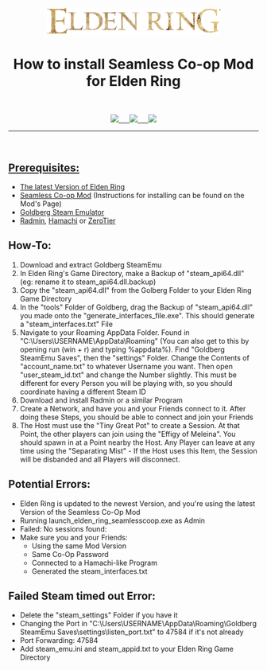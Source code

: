 <p align="center"><img src="https://github.com/K3V1991/How-to-install-Seamless-Co-Op-Mod-for-Elden-Ring/blob/main/Elden-Ring.png" width="350"></a>
<h1 align="center"><b>How to install Seamless Co-op Mod for Elden Ring</b></h1>
<br />
<p align="center">
<a href="https://ko-fi.com/k3v1991" alt="Ko-fi"><img src="https://img.shields.io/badge/Ko--fi-F16061?style=for-the-badge&logo=ko-fi&logoColor=white"> &emsp;
<a href="https://www.paypal.com/cgi-bin/webscr?cmd=_s-xclick&hosted_button_id=HW8B98TVDLKWA" alt="PayPal"><img src="https://img.shields.io/badge/PayPal-00457C?style=for-the-badge&logo=paypal&logoColor=white"> &emsp;
<a href="https://github.com/K3V1991/Donate-Crypto/blob/main/README.md" alt="Crypto"><img src="https://img.shields.io/badge/Bitcoin-000?style=for-the-badge&logo=bitcoin&logoColor=white">
</p>
<hr />
<br />

## Prerequisites:
* The latest Version of Elden Ring
* [Seamless Co-op Mod](https://www.nexusmods.com/eldenring/mods/510) (Instructions for installing can be found on the Mod's Page)
* [Goldberg Steam Emulator](https://mr_goldberg.gitlab.io/goldberg_emulator/)
* [Radmin](https://www.radmin-vpn.com/), [Hamachi](https://www.vpn.net/) or [ZeroTier](https://www.zerotier.com/) 

## How-To:
1. Download and extract Goldberg SteamEmu
2. In Elden Ring's Game Directory, make a Backup of "steam_api64.dll" (eg: rename it to steam_api64.dll.backup)
3. Copy the "steam_api64.dll" from the Golberg Folder to your Elden Ring Game Directory
4. In the "tools" Folder of Goldberg, drag the Backup of "steam_api64.dll" you made onto the "generate_interfaces_file.exe". This should generate a "steam_interfaces.txt" File
5. Navigate to your Roaming AppData Folder. Found in "C:\Users\USERNAME\AppData\Roaming" (You can also get to this by opening run (win + r) and typing %appdata%).
Find "Goldberg SteamEmu Saves", then the "settings" Folder. Change the Contents of "account_name.txt" to whatever Username you want. 
Then open "user_steam_id.txt" and change the Number slightly. This must be different for every Person you will be playing with, so you should coordinate having a different Steam ID
6. Download and install Radmin or a similar Program
7. Create a Network, and have you and your Friends connect to it. After doing these Steps, you should be able to connect and join your Friends
8. The Host must use the "Tiny Great Pot" to create a Session. At that Point, the other players can join using the "Effigy of Meleina". 
You should spawn in at a Point nearby the Host. Any Player can leave at any time using the "Separating Mist" - If the Host uses this Item, the Session will be disbanded and all Players will disconnect.

## Potential Errors:
* Elden Ring is updated to the newest Version, and you're using the latest Version of the Seamless Co-Op Mod
* Running launch_elden_ring_seamlesscoop.exe as Admin
* Failed: No sessions found:
* Make sure you and your Friends:
  * Using the same Mod Version
  * Same Co-Op Password
  * Connected to a Hamachi-like Program
  * Generated the steam_interfaces.txt

## Failed Steam timed out Error:
* Delete the "steam_settings" Folder if you have it
* Changing the Port in "C:\Users\USERNAME\AppData\Roaming\Goldberg SteamEmu Saves\settings\listen_port.txt" to 47584 if it's not already
* Port Forwarding: 47584
* Add steam_emu.ini and steam_appid.txt to your Elden Ring Game Directory
